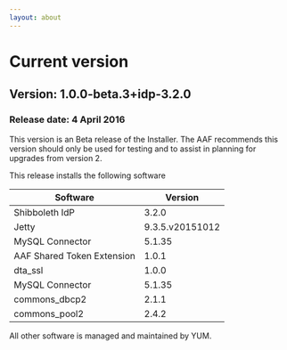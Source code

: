 ```yaml
---
layout: about
---
```


# Current version

## Version: 1.0.0-beta.3+idp-3.2.0

### Release date: 4 April 2016

This version is an Beta release of the Installer. The AAF recommends this version should only be used for testing and to assist in planning for upgrades from version 2.

This release installs the following software

| Software | Version |
| -------- | ------- |
| Shibboleth IdP | 3.2.0 |
| Jetty |9.3.5.v20151012 |
| MySQL Connector | 5.1.35 |
| AAF Shared Token Extension | 1.0.1 |
| dta_ssl | 1.0.0 |
| MySQL Connector  | 5.1.35  |
| commons_dbcp2 | 2.1.1 |
| commons_pool2 | 2.4.2 |

All other software is managed and maintained by YUM.

